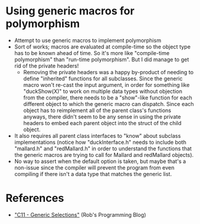 # Using generic macros for polymorphism

- Attempt to use generic macros to implement polymorphism
- Sort of works; macros are evaluated at compile-time so the object type has to be known ahead of time. So it's more like "compile-time polymorphism" than "run-time polymorphism". But I did manage to get rid of the private headers! 
    - Removing the private headers was a happy by-product of needing to define "inherited" functions for all subclasses. Since the generic macro won't re-cast the input argument, in order for something like "duckShow(X)" to work on multiple data types without objection from the compiler, there needs to be a "show"-like function for each different object to which the generic macro can dispatch. Since each object has to reimplement all of the parent class's functions anyways, there didn't seem to be any sense in using the private headers to embed each parent object into the struct of the child object.
- It also requires all parent class interfaces to "know" about subclass implementations (notice how "duckInterface.h" needs to include both "mallard.h" and "redMallard.h" in order to understand the functions that the generic macros are trying to call for Mallard and redMallard objects).
- No way to assert when the default option is taken, but maybe that's a non-issue since the compiler will prevent the program from even compiling if there isn't a data type that matches the generic list.

# References
- ["C11 - Generic Selections"](http://www.robertgamble.net/2012/01/c11-generic-selections.html) (Rob's Programming Blog)